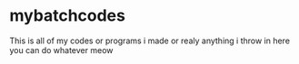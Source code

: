 # mybatchcodes
This is all of my codes or programs i made or realy anything i throw in here
you can do whatever
meow

